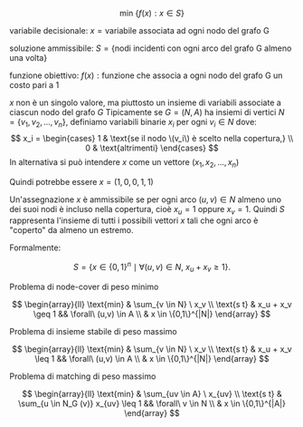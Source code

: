 
$$\text{min} \ \{f(x): x \in S\}$$

variabile decisionale:
$x = \text{variabile associata ad ogni nodo del grafo G}$

soluzione ammissibile:
$S = \{\text{nodi incidenti con ogni arco del grafo G almeno una volta}\}$

funzione obiettivo:
$f(x): \text{funzione che associa a ogni nodo del grafo G un costo pari a 1}$


$x$ non è un singolo valore, ma piuttosto un insieme di variabili associate a ciascun nodo del grafo $G$
Tipicamente se $G = (N, A)$ ha insiemi di vertici $N = \{v_1,v_2,...,v_n\}$, definiamo variabili binarie $x_i$ per ogni $v_i \in N$ dove:
$$
x_i = \begin{cases}
1 & \text{se il nodo \(v_i\) è scelto nella copertura,}  \\
0 & \text{altrimenti}
\end{cases}
$$
In alternativa si può intendere $x$ come un vettore $(x_1,x_2,...,x_n)$

Quindi potrebbe essere $x = (1,0,0,1,1)$

Un'assegnazione $x$ è ammissibile se per ogni arco $(u,v) \in N$ almeno uno dei suoi nodi è incluso nella copertura, cioè $x_u = 1$ oppure $x_v = 1$.
Quindi $S$ rappresenta l'insieme di tutti i possibili vettori $x$ tali che ogni arco è "coperto" da almeno un estremo.

Formalmente:

$$ S  = \{x \in \{0,1\}^n \mid  \forall (u,v) \in N , \ x_u + x_v \geq 1 \}. $$


Problema di node-cover di peso minimo

$$
\begin{array}{ll}
\text{min}  & \sum_{v \in N} \ x_v  \\
\text{s t} & x_u + x_v \geq 1 && \forall\ (u,v) \in A  \\
& x \in \{0,1\}^{|N|}
\end{array}
$$


Problema di insieme stabile di peso massimo

$$
\begin{array}{ll}
\text{min}  & \sum_{v \in N} \ x_v  \\
\text{s t} & x_u + x_v \leq 1 && \forall\ (u,v) \in A  \\
& x \in \{0,1\}^{|N|}
\end{array}
$$


Problema di matching di peso massimo

$$
\begin{array}{ll}
\text{min}  & \sum_{uv \in A} \ x_{uv}  \\
\text{s t} & \sum_{u \in N_G (v)} x_{uv} \leq 1 && \forall\ v \in N  \\
& x \in \{0,1\}^{|A|}
\end{array}
$$

